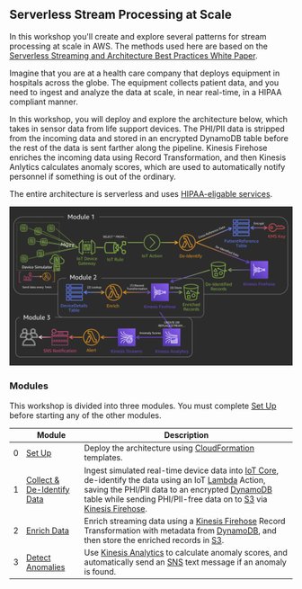 ## Serverless Stream Processing at Scale

In this workshop you'll create and explore several patterns for stream processing at scale in AWS. The methods used here are based on the [Serverless Streaming and Architecture Best Practices White Paper][whitepaper].

Imagine that you are at a health care company that deploys equipment in hospitals across the globe. The equipment collects patient data, and you need to ingest and analyze the data at scale, in near real-time, in a HIPAA compliant manner. 

In this workshop, you will deploy and explore the architecture below, which takes in sensor data from life support devices. The PHI/PII data is stripped from the incoming data and stored in an encrypted DynamoDB table before the rest of the data is sent farther along the pipeline. Kinesis Firehose enriches the incoming data using Record Transformation, and then Kinesis Anlytics calculates anomaly scores, which are used to automatically notify personnel if something is out of the ordinary.

The entire architecture is serverless and uses [HIPAA-eligable services][compliance].

![Architecture Diagram](architecture-diagram.jpg)

### Modules

This workshop is divided into three modules. You must complete [Set Up][setup] before starting any of the other modules.

| | Module | Description |
| --- | --- | --- |
| 0 | [Set Up][setup] | Deploy the architecture using [CloudFormation][cloudformation] templates. |
| 1 | [Collect & De-Identify Data][collect-deidentify] | Ingest simulated real-time device data into [IoT Core][iotcore], de-identify the data using an IoT [Lambda][lambda] Action, saving the PHI/PII data to an encrypted [DynamoDB][dynamo] table while sending PHI/PII-free data on to [S3][s3] via [Kinesis Firehose][firehose]. |
| 2 | [Enrich Data][enrich] | Enrich streaming data using a [Kinesis Firehose][firehose] Record Transformation with metadata from [DynamoDB][dynamo], and then store the enriched records in [S3][s3]. |
| 3 | [Detect Anomalies][detect-anomalies] | Use [Kinesis Analytics][analytics] to calculate anomaly scores, and automatically send an [SNS][sns] text message if an anomaly is found. |

[whitepaper]: https://d1.awsstatic.com/whitepapers/Serverless_Streaming_Architecture_Best_Practices.pdf
[compliance]: https://aws.amazon.com/compliance/services-in-scope/
[cloudformation]: https://aws.amazon.com/cloudformation/
[iotcore]: https://aws.amazon.com/iot-core/
[lambda]: https://aws.amazon.com/lambda/
[dynamo]: https://aws.amazon.com/dynamodb/
[s3]: https://aws.amazon.com/s3/
[firehose]: https://aws.amazon.com/kinesis/data-firehose/
[analytics]: https://aws.amazon.com/kinesis/data-analytics/
[sns]: https://aws.amazon.com/sns/
[setup]: 0_SetUp/
[collect-deidentify]: 1_CollectDeIdentify/
[enrich]: 2_Enrich/
[detect-anomalies]: 3_DetectAnomalies/